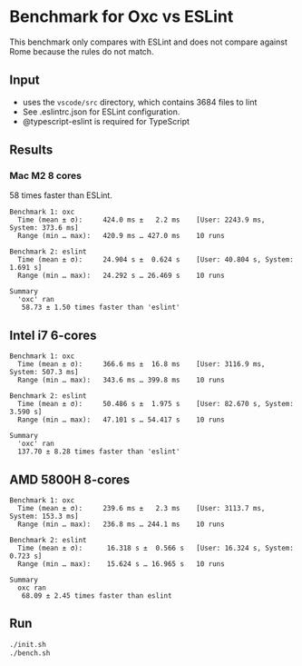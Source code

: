 # Benchmark for Oxc vs ESLint

This benchmark only compares with ESLint and does not compare against Rome because the rules do not match.

## Input

* uses the `vscode/src` directory, which contains 3684 files to lint
* See .eslintrc.json for ESLint configuration.
* @typescript-eslint is required for TypeScript

## Results

### Mac M2 8 cores

58 times faster than ESLint.

```
Benchmark 1: oxc
  Time (mean ± σ):     424.0 ms ±   2.2 ms    [User: 2243.9 ms, System: 373.6 ms]
  Range (min … max):   420.9 ms … 427.0 ms    10 runs

Benchmark 2: eslint
  Time (mean ± σ):     24.904 s ±  0.624 s    [User: 40.804 s, System: 1.691 s]
  Range (min … max):   24.292 s … 26.469 s    10 runs

Summary
  'oxc' ran
   58.73 ± 1.50 times faster than 'eslint'
```

## Intel i7 6-cores

```
Benchmark 1: oxc
  Time (mean ± σ):     366.6 ms ±  16.8 ms    [User: 3116.9 ms, System: 507.3 ms]
  Range (min … max):   343.6 ms … 399.8 ms    10 runs

Benchmark 2: eslint
  Time (mean ± σ):     50.486 s ±  1.975 s    [User: 82.670 s, System: 3.590 s]
  Range (min … max):   47.101 s … 54.417 s    10 runs

Summary
  'oxc' ran
  137.70 ± 8.28 times faster than 'eslint'
```

## AMD 5800H 8-cores

```
Benchmark 1: oxc
  Time (mean ± σ):     239.6 ms ±   2.3 ms    [User: 3113.7 ms, System: 153.3 ms]
  Range (min … max):   236.8 ms … 244.1 ms    10 runs

Benchmark 2: eslint
  Time (mean ± σ):      16.318 s ±  0.566 s   [User: 16.324 s, System: 0.723 s]
  Range (min … max):    15.624 s … 16.965 s   10 runs

Summary
  oxc ran
   68.09 ± 2.45 times faster than eslint
```

## Run

```bash
./init.sh
./bench.sh
```
